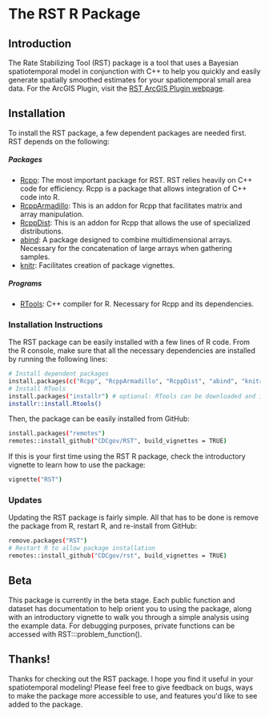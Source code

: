 # The RST R Package
## Introduction

The Rate Stabilizing Tool (RST) package is a tool that uses a Bayesian spatiotemporal model in conjunction with C++ to help you quickly and easily generate spatially smoothed estimates for your spatiotemporal small area data. For the ArcGIS Plugin, visit the [RST ArcGIS Plugin webpage](https://www.cdc.gov/dhdsp/maps/gisx/rst.html).

## Installation

To install the RST package, a few dependent packages are needed first. RST depends on the following:

##### Packages
- [Rcpp](https://cran.r-project.org/package=Rcpp): The most important package for RST. RST relies heavily on C++ code for efficiency. Rcpp is a package that allows integration of C++ code into R.
- [RcppArmadillo](https://cran.r-project.org/package=RcppArmadillo): This is an addon for Rcpp that facilitates matrix and array manipulation.
- [RcppDist](https://cran.r-project.org/package=RcppDist): This is an addon for Rcpp that allows the use of specialized distributions.
- [abind](https://cran.r-project.org/package=abind): A package designed to combine multidimensional arrays. Necessary for the concatenation of large arrays when gathering samples.
- [knitr](https://cran.r-project.org/package=knitr): Facilitates creation of package vignettes.
##### Programs
- [RTools](https://cran.r-project.org/bin/windows/Rtools/): C++ compiler for R. Necessary for Rcpp and its dependencies.

### Installation Instructions
The RST package can be easily installed with a few lines of R code. From the R console, make sure that all the necessary dependencies are installed by running the following lines:

```sh
# Install dependent packages
install.packages(c("Rcpp", "RcppArmadillo", "RcppDist", "abind", "knitr"))
# Install RTools
install.packages("installr") # optional: RTools can be downloaded and installed manually from the above URL
installr::install.Rtools()
```
Then, the package can be easily installed from GitHub:
```sh
install.packages("remotes")
remotes::install_github("CDCgov/RST", build_vignettes = TRUE)
```
If this is your first time using the RST R package, check the introductory vignette to learn how to use the package:
```sh
vignette("RST")
```

### Updates
Updating the RST package is fairly simple. All that has to be done is remove the package from R, restart R, and re-install from GitHub:
```sh
remove.packages("RST")
# Restart R to allow package installation
remotes::install_github("CDCgov/rst", build_vignettes = TRUE)
```

## Beta
This package is currently in the beta stage. Each public function and dataset has documentation to help orient you to using the package, along with an introductory vignette to walk you through a simple analysis using the example data. For debugging purposes, private functions can be accessed with RST:::problem_function().

## Thanks!
Thanks for checking out the RST package. I hope you find it useful in your spatiotemporal modeling! Please feel free to give feedback on bugs, ways to make the package more accessible to use, and features you'd like to see added to the package.
